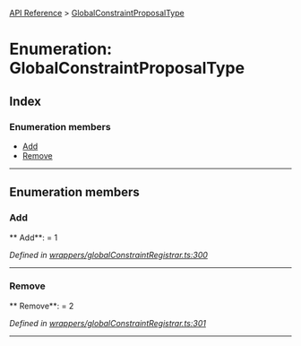 [API Reference](../README.md) > [GlobalConstraintProposalType](../enums/GlobalConstraintProposalType.md)



# Enumeration: GlobalConstraintProposalType

## Index

### Enumeration members

* [Add](GlobalConstraintProposalType.md#Add)
* [Remove](GlobalConstraintProposalType.md#Remove)



---
## Enumeration members
<a id="Add"></a>

###  Add

** Add**:    = 1

*Defined in [wrappers/globalConstraintRegistrar.ts:300](https://github.com/daostack/arc.js/blob/f343aa24/lib/wrappers/globalConstraintRegistrar.ts#L300)*





___

<a id="Remove"></a>

###  Remove

** Remove**:    = 2

*Defined in [wrappers/globalConstraintRegistrar.ts:301](https://github.com/daostack/arc.js/blob/f343aa24/lib/wrappers/globalConstraintRegistrar.ts#L301)*





___


